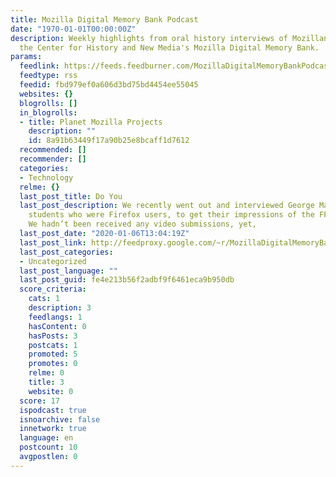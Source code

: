 ```yaml
---
title: Mozilla Digital Memory Bank Podcast
date: "1970-01-01T00:00:00Z"
description: Weekly highlights from oral history interviews of Mozillans as part of
  the Center for History and New Media's Mozilla Digital Memory Bank.
params:
  feedlink: https://feeds.feedburner.com/MozillaDigitalMemoryBankPodcast
  feedtype: rss
  feedid: fbd979ef0a606d3bd75bd4454ee55045
  websites: {}
  blogrolls: []
  in_blogrolls:
  - title: Planet Mozilla Projects
    description: ""
    id: 8a91b63449f17a90b25e8bcaff1d7612
  recommended: []
  recommender: []
  categories:
  - Technology
  relme: {}
  last_post_title: Do You
  last_post_description: We recently went out and interviewed George Mason University
    students who were Firefox users, to get their impressions of the FF user experience.
    We hadn’t been received any video submissions, yet,
  last_post_date: "2020-01-06T13:04:19Z"
  last_post_link: http://feedproxy.google.com/~r/MozillaDigitalMemoryBankPodcast/~3/R4DfxMQRN1Y/
  last_post_categories:
  - Uncategorized
  last_post_language: ""
  last_post_guid: fe4e213b56f2adbf9f6461eca9b950db
  score_criteria:
    cats: 1
    description: 3
    feedlangs: 1
    hasContent: 0
    hasPosts: 3
    postcats: 1
    promoted: 5
    promotes: 0
    relme: 0
    title: 3
    website: 0
  score: 17
  ispodcast: true
  isnoarchive: false
  innetwork: true
  language: en
  postcount: 10
  avgpostlen: 0
---
```

